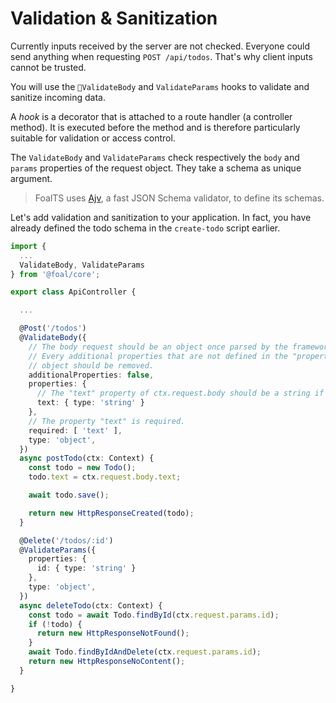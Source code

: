 # Validation & Sanitization

Currently inputs received by the server are not checked. Everyone could send anything when requesting `POST /api/todos`. That's why client inputs cannot be trusted.

You will use the `ValidateBody` and `ValidateParams` hooks to validate and sanitize incoming data.

A _hook_ is a decorator that is attached to a route handler \(a controller method\). It is executed before the method and is therefore particularly suitable for validation or access control.

The `ValidateBody` and `ValidateParams` check respectively the `body` and `params` properties of the request object. They take a schema as unique argument.

> FoalTS uses [Ajv](https://github.com/epoberezkin/ajv), a fast JSON Schema validator, to define its schemas.

Let's add validation and sanitization to your application. In fact, you have already defined the todo schema in the `create-todo` script earlier.

```typescript
import {
  ...
  ValidateBody, ValidateParams
} from '@foal/core';

export class ApiController {

  ...

  @Post('/todos')
  @ValidateBody({
    // The body request should be an object once parsed by the framework.
    // Every additional properties that are not defined in the "properties"
    // object should be removed.
    additionalProperties: false,
    properties: {
      // The "text" property of ctx.request.body should be a string if it exists.
      text: { type: 'string' }
    },
    // The property "text" is required.
    required: [ 'text' ],
    type: 'object',
  })
  async postTodo(ctx: Context) {
    const todo = new Todo();
    todo.text = ctx.request.body.text;

    await todo.save();

    return new HttpResponseCreated(todo);
  }

  @Delete('/todos/:id')
  @ValidateParams({
    properties: {
      id: { type: 'string' }
    },
    type: 'object',
  })
  async deleteTodo(ctx: Context) {
    const todo = await Todo.findById(ctx.request.params.id);
    if (!todo) {
      return new HttpResponseNotFound();
    }
    await Todo.findByIdAndDelete(ctx.request.params.id);
    return new HttpResponseNoContent();
  }

}
```

